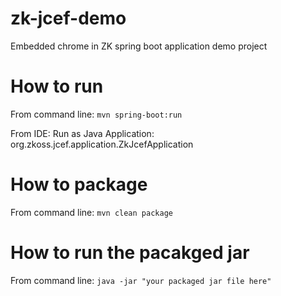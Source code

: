 # zk-jcef-demo
Embedded chrome in ZK spring boot application demo project

# How to run

From command line:
```mvn spring-boot:run```

From IDE:
Run as Java Application: org.zkoss.jcef.application.ZkJcefApplication


# How to package
From command line:
```mvn clean package```

# How to run the pacakged jar
From command line: 
```java -jar "your packaged jar file here"```
